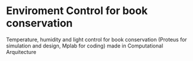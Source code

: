 # Enviroment Control for book conservation
Temperature, humidity and light control for book conservation (Proteus for simulation and design, Mplab for coding) made in Computational Arquitecture
